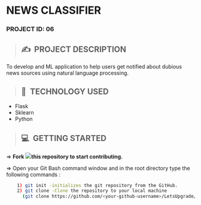# **NEWS CLASSIFIER**

### **PROJECT ID: 06**
>## ✍&nbsp; PROJECT DESCRIPTION
To develop and ML application to help users get notified about dubious news sources using natural language processing.

>## 📂&nbsp; TECHNOLOGY USED

* Flask
* Sklearn
* Python

>## 💻&nbsp; GETTING STARTED

=> **Fork <a href=https://github.com/LetsUpgrade/NEWS-CLASSIFIER><img src="https://img.icons8.com/ios/24/000000/code-fork.png"></a>this repository to start contributing.**

=> Open your Git Bash command window and in the root directory type the following commands :
```bash
    1) git init -initializes the git repository from the GitHub. 
    2) git clone -Clone the repository to your local machine
      (git clone https://github.com/<your-github-username>/LetsUpgrade/NEWS-CLASSIFIER.git)
```    
